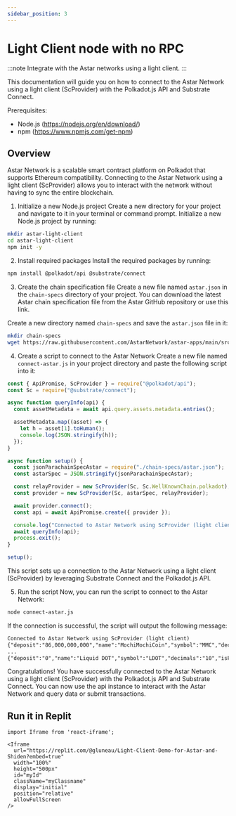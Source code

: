 ```yaml
---
sidebar_position: 3
---
```


# Light Client node with no RPC

:::note
Integrate with the Astar networks using a light client.
:::

This documentation will guide you on how to connect to the Astar Network using a light client (ScProvider) with the Polkadot.js API and Substrate Connect.

Prerequisites:
- Node.js (https://nodejs.org/en/download/)
- npm (https://www.npmjs.com/get-npm)

## Overview
Astar Network is a scalable smart contract platform on Polkadot that supports Ethereum compatibility. Connecting to the Astar Network using a light client (ScProvider) allows you to interact with the network without having to sync the entire blockchain.

1. Initialize a new Node.js project
Create a new directory for your project and navigate to it in your terminal or command prompt. Initialize a new Node.js project by running:

```bash
mkdir astar-light-client
cd astar-light-client
npm init -y
```

2. Install required packages
Install the required packages by running:

```bash
npm install @polkadot/api @substrate/connect
```

3. Create the chain specification file
Create a new file named `astar.json` in the `chain-specs` directory of your project. You can download the latest Astar chain specification file from the Astar GitHub repository or use this link.

Create a new directory named `chain-specs` and save the `astar.json` file in it:

```bash
mkdir chain-specs
wget https://raw.githubusercontent.com/AstarNetwork/astar-apps/main/src/config/api/polkadot/chain-specs/astar.json -P chain-specs
```

4. Create a script to connect to the Astar Network
Create a new file named `connect-astar.js` in your project directory and paste the following script into it:

```javascript
const { ApiPromise, ScProvider } = require("@polkadot/api");
const Sc = require("@substrate/connect");

async function queryInfo(api) {
  const assetMetadata = await api.query.assets.metadata.entries();

  assetMetadata.map((asset) => {
    let h = asset[1].toHuman();
    console.log(JSON.stringify(h));
  });
}

async function setup() {
  const jsonParachainSpecAstar = require("./chain-specs/astar.json");
  const astarSpec = JSON.stringify(jsonParachainSpecAstar);

  const relayProvider = new ScProvider(Sc, Sc.WellKnownChain.polkadot);
  const provider = new ScProvider(Sc, astarSpec, relayProvider);

  await provider.connect();
  const api = await ApiPromise.create({ provider });

  console.log("Connected to Astar Network using ScProvider (light client)");
  await queryInfo(api);
  process.exit();
}

setup();
```

This script sets up a connection to the Astar Network using a light client (ScProvider) by leveraging Substrate Connect and the Polkadot.js API.

5. Run the script
Now, you can run the script to connect to the Astar Network:

```bash
node connect-astar.js
```

If the connection is successful, the script will output the following message:

```txt
Connected to Astar Network using ScProvider (light client)
{"deposit":"86,000,000,000","name":"MochiMochiCoin","symbol":"MMC","decimals":"2","isFrozen":false}
...
{"deposit":"0","name":"Liquid DOT","symbol":"LDOT","decimals":"10","isFrozen":false}
```

Congratulations! You have successfully connected to the Astar Network using a light client (ScProvider) with the Polkadot.js API and Substrate Connect. You can now use the api instance to interact with the Astar Network and query data or submit transactions.

## Run it in Replit

```mdx-code-block
import Iframe from 'react-iframe';

<Iframe
  url="https://replit.com/@gluneau/Light-Client-Demo-for-Astar-and-Shiden?embed=true"
  width="100%"
  height="500px"
  id="myId"
  className="myClassname"
  display="initial"
  position="relative"
  allowFullScreen
/>
```

